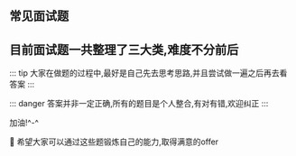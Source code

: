 ## 常见面试题

## 目前面试题一共整理了三大类,难度不分前后

::: tip
大家在做题的过程中,最好是自己先去思考思路,并且尝试做一遍之后再去看答案
:::

::: danger
答案并非一定正确,所有的题目是个人整合,有对有错,欢迎纠正
:::

加油!^-^

:100: 希望大家可以通过这些题锻炼自己的能力,取得满意的offer